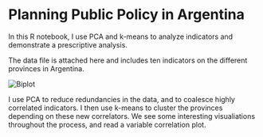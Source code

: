 # Planning Public Policy in Argentina
In this R notebook, I use PCA and k-means to analyze indicators and demonstrate a prescriptive analysis.

The data file is attached here and includes ten indicators on the different provinces in Argentina.

![Biplot](https://raw.githubusercontent.com/gargimaheshwari/Argentina/img.png)

I use PCA to reduce redundancies in the data, and to coalesce highly correlated indicators. I then use k-means to cluster the provinces depending on these new correlators. We see some interesting visualiations throughout the process, and read a variable correlation plot.
